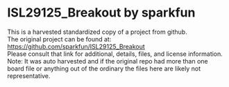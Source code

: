 
# ISL29125_Breakout by sparkfun  
This is a harvested standardized copy of a project from github.  
The original project can be found at:  
https://github.com/sparkfun/ISL29125_Breakout  
Please consult that link for additional, details, files, and license information.  
Note: It was auto harvested and if the original repo had more than one board file or anything out of the ordinary the files here are likely not representative.  
    